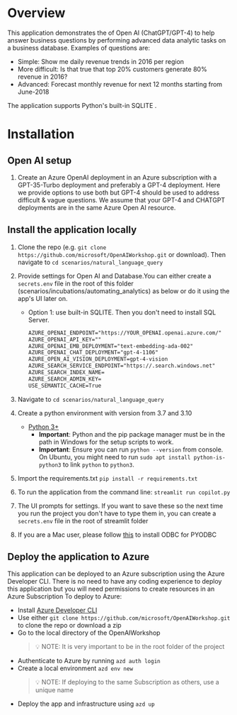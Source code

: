 # Overview
This application demonstrates the of Open AI (ChatGPT/GPT-4) to help answer business questions by performing advanced data analytic tasks on a business database.
Examples of questions are:
- Simple: Show me daily revenue trends in 2016  per region
- More difficult: Is that true that top 20% customers generate 80% revenue in 2016?
- Advanced: Forecast monthly revenue for next 12 months starting from June-2018

The application supports Python's built-in SQLITE .
# Installation 
## Open AI setup
1. Create an Azure OpenAI deployment in an Azure subscription with a GPT-35-Turbo deployment and preferably a GPT-4 deployment.
Here we provide options to use both but GPT-4 should be used to address difficult & vague  questions.
We assume that your GPT-4 and CHATGPT deployments are in the same Azure Open AI resource.
## Install the application locally 
1. Clone the repo (e.g. ```git clone https://github.com/microsoft/OpenAIWorkshop.git``` or download). Then navigate to ```cd scenarios/natural_language_query```
2. Provide settings for Open AI and Database.You can either create a `secrets.env` file in the root of this folder (scenarios/incubations/automating_analytics) as below or do it using the app's UI later on. 
    - Option 1: use built-in SQLITE. Then you don't need to install SQL Server.
        ```txt
        AZURE_OPENAI_ENDPOINT="https://YOUR_OPENAI.openai.azure.com/"
        AZURE_OPENAI_API_KEY=""
        AZURE_OPENAI_EMB_DEPLOYMENT="text-embedding-ada-002"
        AZURE_OPENAI_CHAT_DEPLOYMENT="gpt-4-1106"
        AZURE_OPEN_AI_VISION_DEPLOYMENT=gpt-4-vision
        AZURE_SEARCH_SERVICE_ENDPOINT="https://.search.windows.net"
        AZURE_SEARCH_INDEX_NAME=
        AZURE_SEARCH_ADMIN_KEY=
        USE_SEMANTIC_CACHE=True


        ```

3. Navigate to ```cd scenarios/natural_language_query```
4. Create a python environment with version from 3.7 and 3.10
    - [Python 3+](https://www.python.org/downloads/)
        - **Important**: Python and the pip package manager must be in the path in Windows for the setup scripts to work.
        - **Important**: Ensure you can run `python --version` from console. On Ubuntu, you might need to run `sudo apt install python-is-python3` to link `python` to `python3`. 
5. Import the requirements.txt `pip install -r requirements.txt`
6. To run the application from the command line: `streamlit run copilot.py`
7. The UI prompts for settings. If you want to save these so the next time you run the project you don't have to type them in, you can create a `secrets.env` file in the root of streamlit folder
8. If you are a Mac user, please follow [this](https://learn.microsoft.com/en-us/sql/connect/odbc/linux-mac/install-microsoft-odbc-driver-sql-server-macos?view=sql-server-ver16) to install ODBC for PYODBC
## Deploy the application to Azure 
This application can be deployed to an Azure subscription using the Azure Developer CLI. 
There is no need to have any coding experience to deploy this application but you will need permissions to create resources in an Azure Subscription
To deploy to Azure:
- Install [Azure Developer CLI](https://aka.ms/azure-dev/install)   
- Use either `git clone https://github.com/microsoft/OpenAIWorkshop.git` to clone the repo or download a zip
- Go to the local directory of the OpenAIWorkshop
    > 💡 NOTE: It is very important to be in the root folder of the project
- Authenticate to Azure by running `azd auth login`
- Create a local environment `azd env new`
    > 💡 NOTE: If deploying to the same Subscription as others, use a unique name
- Deploy the app and infrastructure using `azd up`




